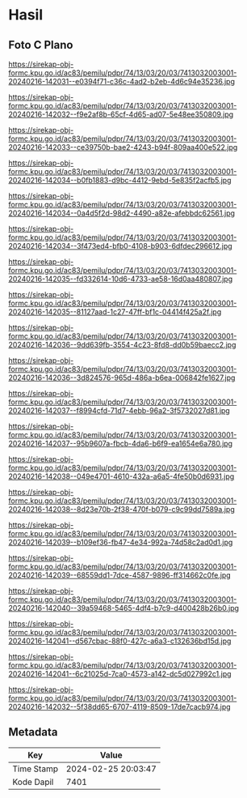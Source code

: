 # Hasil

## Foto C Plano

https://sirekap-obj-formc.kpu.go.id/ac83/pemilu/pdpr/74/13/03/20/03/7413032003001-20240216-142031--e0394f71-c36c-4ad2-b2eb-4d6c94e35236.jpg

https://sirekap-obj-formc.kpu.go.id/ac83/pemilu/pdpr/74/13/03/20/03/7413032003001-20240216-142032--f9e2af8b-65cf-4d65-ad07-5e48ee350809.jpg

https://sirekap-obj-formc.kpu.go.id/ac83/pemilu/pdpr/74/13/03/20/03/7413032003001-20240216-142033--ce39750b-bae2-4243-b94f-809aa400e522.jpg

https://sirekap-obj-formc.kpu.go.id/ac83/pemilu/pdpr/74/13/03/20/03/7413032003001-20240216-142034--b0fb1883-d9bc-4412-9ebd-5e835f2acfb5.jpg

https://sirekap-obj-formc.kpu.go.id/ac83/pemilu/pdpr/74/13/03/20/03/7413032003001-20240216-142034--0a4d5f2d-98d2-4490-a82e-afebbdc62561.jpg

https://sirekap-obj-formc.kpu.go.id/ac83/pemilu/pdpr/74/13/03/20/03/7413032003001-20240216-142034--3f473ed4-bfb0-4108-b903-6dfdec296612.jpg

https://sirekap-obj-formc.kpu.go.id/ac83/pemilu/pdpr/74/13/03/20/03/7413032003001-20240216-142035--fd332614-10d6-4733-ae58-16d0aa480807.jpg

https://sirekap-obj-formc.kpu.go.id/ac83/pemilu/pdpr/74/13/03/20/03/7413032003001-20240216-142035--81127aad-1c27-47ff-bf1c-04414f425a2f.jpg

https://sirekap-obj-formc.kpu.go.id/ac83/pemilu/pdpr/74/13/03/20/03/7413032003001-20240216-142036--9dd639fb-3554-4c23-8fd8-dd0b59baecc2.jpg

https://sirekap-obj-formc.kpu.go.id/ac83/pemilu/pdpr/74/13/03/20/03/7413032003001-20240216-142036--3d824576-965d-486a-b6ea-006842fe1627.jpg

https://sirekap-obj-formc.kpu.go.id/ac83/pemilu/pdpr/74/13/03/20/03/7413032003001-20240216-142037--f8994cfd-71d7-4ebb-96a2-3f5732027d81.jpg

https://sirekap-obj-formc.kpu.go.id/ac83/pemilu/pdpr/74/13/03/20/03/7413032003001-20240216-142037--95b9607a-fbcb-4da6-b6f9-ea1654e6a780.jpg

https://sirekap-obj-formc.kpu.go.id/ac83/pemilu/pdpr/74/13/03/20/03/7413032003001-20240216-142038--049e4701-4610-432a-a6a5-4fe50b0d6931.jpg

https://sirekap-obj-formc.kpu.go.id/ac83/pemilu/pdpr/74/13/03/20/03/7413032003001-20240216-142038--8d23e70b-2f38-470f-b079-c9c99dd7589a.jpg

https://sirekap-obj-formc.kpu.go.id/ac83/pemilu/pdpr/74/13/03/20/03/7413032003001-20240216-142039--b109ef36-fb47-4e34-992a-74d58c2ad0d1.jpg

https://sirekap-obj-formc.kpu.go.id/ac83/pemilu/pdpr/74/13/03/20/03/7413032003001-20240216-142039--68559dd1-7dce-4587-9896-ff314662c0fe.jpg

https://sirekap-obj-formc.kpu.go.id/ac83/pemilu/pdpr/74/13/03/20/03/7413032003001-20240216-142040--39a59468-5465-4df4-b7c9-d400428b26b0.jpg

https://sirekap-obj-formc.kpu.go.id/ac83/pemilu/pdpr/74/13/03/20/03/7413032003001-20240216-142041--d567cbac-88f0-427c-a6a3-c132636bd15d.jpg

https://sirekap-obj-formc.kpu.go.id/ac83/pemilu/pdpr/74/13/03/20/03/7413032003001-20240216-142041--6c21025d-7ca0-4573-a142-dc5d027992c1.jpg

https://sirekap-obj-formc.kpu.go.id/ac83/pemilu/pdpr/74/13/03/20/03/7413032003001-20240216-142032--5f38dd65-6707-4119-8509-17de7cacb974.jpg


## Metadata

| Key        | Value               |
| ---------- | ------------------- |
| Time Stamp | 2024-02-25 20:03:47 |
| Kode Dapil | 7401                |



